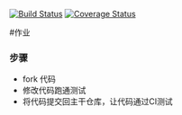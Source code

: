 [![Build Status](https://www.travis-ci.org/summer2013/homework1.svg?branch=master)](https://www.travis-ci.org/summer2013/homework1)
[![Coverage Status](https://coveralls.io/repos/github/summer2013/homework1/badge.svg?branch=master)](https://coveralls.io/github/summer2013/homework1?branch=master)


#作业

### 步骤

* fork 代码
* 修改代码跑通测试
* 将代码提交回主干仓库，让代码通过CI测试
